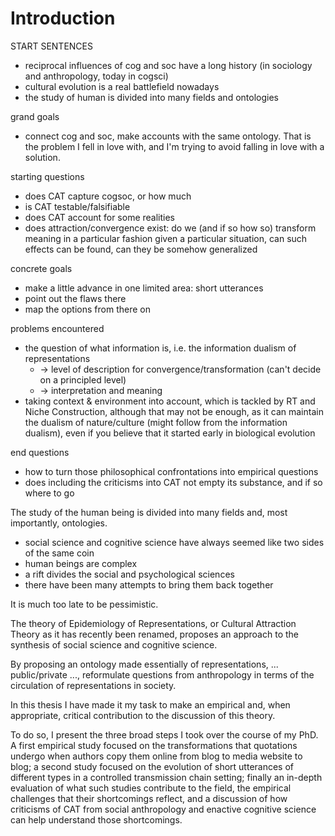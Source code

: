 # Introduction

<!--
## Old Outline

People attempt to unify cognitive science and the social sciences under the same theoretical umbrella.
Potential umbrellas are:

* CAT
* Copy-based cultural evolution
* Ingold's developmental systems theory-based approach

Empirical approaches to test these, for now, fall into three main approaches:

* Experimental transmission chains on simple content
* Compilation of historical works or data
* Social network data analysis

Each has its problems:

* Transmission chains are on excessively simple content
* Historical compilations miss the variety of situations (lose detail), and are hard-put to distinguish explanations
* Social network analysis doesn't look at cognitive factors

I suggest that, by combining the advantages of those approaches, and using current technology:

* We can test new questions
* Questions that were theoretical or unknown emerge as unavoidable

I aim to contribute two detailed case-studies to 1) show this, 2) bring a couple new results, 3) discuss the relevance of CAT for cultural evolution.
-->

START SENTENCES
- reciprocal influences of cog and soc have a long history (in sociology and anthropology, today in cogsci)
- cultural evolution is a real battlefield nowadays
- the study of human is divided into many fields and ontologies

grand goals
- connect cog and soc, make accounts with the same ontology. That is the problem I fell in love with, and I'm trying to avoid falling in love with a solution.

starting questions
- does CAT capture cogsoc, or how much
- is CAT testable/falsifiable
- does CAT account for some realities
- does attraction/convergence exist: do we (and if so how so) transform meaning in a particular fashion given a particular situation, can such effects can be found, can they be somehow generalized

concrete goals
- make a little advance in one limited area: short utterances
- point out the flaws there
- map the options from there on

problems encountered
- the question of what information is, i.e. the information dualism of representations
  - -> level of description for convergence/transformation (can't decide on a principled level)
  - -> interpretation and meaning
- taking context & environment into account, which is tackled by RT and Niche Construction, although that may not be enough, as it can maintain the dualism of nature/culture (might follow from the information dualism), even if you believe that it started early in biological evolution

end questions
- how to turn those philosophical confrontations into empirical questions
- does including the criticisms into CAT not empty its substance, and if so where to go









The study of the human being is divided into many fields and, most importantly, ontologies.

- social science and cognitive science have always seemed like two sides of the same coin
- human beings are complex
- a rift divides the social and psychological sciences
- there have been many attempts to bring them back together

It is much too late to be pessimistic.

The theory of Epidemiology of Representations, or Cultural Attraction Theory as it has recently been renamed, proposes an approach to the synthesis of social science and cognitive science.

By proposing an ontology made essentially of representations, ... public/private ..., reformulate questions from anthropology in terms of the circulation of representations in society.

In this thesis I have made it my task to make an empirical and, when appropriate, critical contribution to the discussion of this theory.

To do so, I present the three broad steps I took over the course of my PhD. A first empirical study focused on the transformations that quotations undergo when authors copy them online from blog to media website to blog; a second study focused on the evolution of short utterances of different types in a controlled transmission chain setting; finally an in-depth evaluation of what such studies contribute to the field, the empirical challenges that their shortcomings reflect, and a discussion of how criticisms of CAT from social anthropology and enactive cognitive science can help understand those shortcomings.
